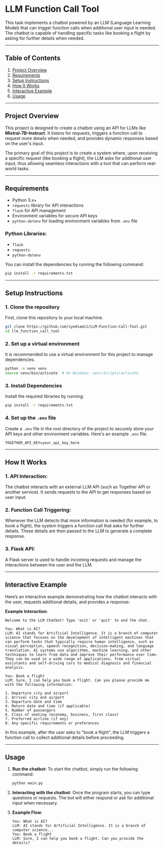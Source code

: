 # LLM Function Call Tool

This task implements a chatbot powered by an LLM (Language Learning Model) that can trigger function calls when additional user input is needed. The chatbot is capable of handling specific tasks like booking a flight by asking for further details when needed.

---

## Table of Contents

1. [Project Overview](#project-overview)
2. [Requirements](#requirements)
3. [Setup Instructions](#setup-instructions)
4. [How It Works](#how-it-works)
5. [Interactive Example](#interactive-example)
6. [Usage](#usage)

---

## Project Overview

This project is designed to create a chatbot using an API for LLMs like **Mistral-7B-Instruct**. It listens for requests, triggers a function call to request more details when needed, and provides dynamic responses based on the user's input.

The primary goal of this project is to create a system where, upon receiving a specific request (like booking a flight), the LLM asks for additional user input, thus allowing seamless interactions with a tool that can perform real-world tasks.

---

## Requirements

- Python 3.x+
- `requests` library for API interactions
- `flask` for API management
- Environment variables for secure API keys
- `python-dotenv` for loading environment variables from `.env` file

### Python Libraries:

- `flask`
- `requests`
- `python-dotenv`

You can install the dependencies by running the following command:

```bash
pip install -r requirements.txt
```

---

## Setup Instructions

### 1. Clone the repository

First, clone this repository to your local machine.

```bash
git clone https://github.com/syedsami1/LLM-Function-Call-Tool.git
cd llm_function_call_tool
```

### 2. Set up a virtual environment

It is recommended to use a virtual environment for this project to manage dependencies.

```bash
python -m venv venv
source venv/bin/activate  # On Windows: venv\Scripts\activate
```

### 3. Install Dependencies

Install the required libraries by running:

```bash
pip install -r requirements.txt
```

### 4. Set up the `.env` file

Create a `.env` file in the root directory of the project to securely store your API keys and other environment variables. Here's an example `.env` file:

```env
TOGETHER_API_KEY=your_api_key_here
```

---

## How It Works

### 1. **API Interaction**:
The chatbot interacts with an external LLM API (such as Together API or another service). It sends requests to the API to get responses based on user input.

### 2. **Function Call Triggering**:
Whenever the LLM detects that more information is needed (for example, to book a flight), the system triggers a function call that asks for further details. These details are then passed to the LLM to generate a complete response.

### 3. **Flask API**:
A Flask server is used to handle incoming requests and manage the interactions between the user and the LLM.

---

## Interactive Example

Here’s an interactive example demonstrating how the chatbot interacts with the user, requests additional details, and provides a response:

**Example Interaction**:

```
Welcome to the LLM Chatbot! Type 'exit' or 'quit' to end the chat.

You: What is AI?
LLM: AI stands for Artificial Intelligence. It is a branch of computer science that focuses on the development of intelligent machines that can perform tasks that typically require human intelligence, such as visual perception, speech recognition, decision-making, and language translation. AI systems use algorithms, machine learning, and other techniques to learn from data and improve their performance over time. They can be used in a wide range of applications, from virtual assistants and self-driving cars to medical diagnosis and financial analysis.

You: Book a flight
LLM: Sure, I can help you book a flight. Can you please provide me with the following information:

1. Departure city and airport
2. Arrival city and airport
3. Departure date and time
4. Return date and time (if applicable)
5. Number of passengers
6. Class of seating (economy, business, first class)
7. Preferred airline (if any)
8. Any specific requirements or preferences
```

In this example, after the user asks to "book a flight", the LLM triggers a function call to collect additional details before proceeding.

---

## Usage

1. **Run the chatbot**:
   To start the chatbot, simply run the following command:

   ```bash
   python main.py
   ```

2. **Interacting with the chatbot**:
   Once the program starts, you can type questions or requests. The bot will either respond or ask for additional input when necessary.

3. **Example Flow**:

   ```
   You: What is AI?
   LLM: AI stands for Artificial Intelligence. It is a branch of computer science...
   You: Book a flight
   LLM: Sure, I can help you book a flight. Can you provide the details?
   ```

